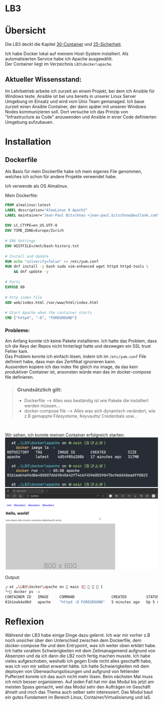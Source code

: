 LB3
===

# Übersicht
Die LB3 deckt die Kapitel [30-Container](../30-Container/) und [25-Sicherheit](../35-Sicherheit/). <br>

Ich habe Docker lokal auf meinem Host-System installiert. Als automatisierten Service habe ich Apache ausgewählt. <br>
Der Container liegt im Verzeichnis `LB3\docker\apache`.

## Aktueller Wissensstand:
Im Lehrbetrieb arbeite ich zurzeit an einem Projekt, bei dem ich Ansible für Windows teste. Ansible ist bei uns bereits in unserer Linux Server Umgebung im Einsatz und wird vom Unix Team gemanaged. Ich baue zurzeit einen Ansible Container, der dann später mit unseren Windows Nodes kommunizieren soll. Dort versuche ich das Prinzip von "Infrastructure as Code" anzuwenden und Ansible in einer Code definierten Umgebung aufzubauen. <br>

# Installation

## Dockerfile
Als Basis für mein Dockerfile habe ich mein eigenes File genommen, welches ich schon für andere Projekte verwendet habe. <br>

Ich verwende als OS Almalinux.

Mein Dockerfile:

```dockerfile
FROM almalinux:latest
LABEL description="AlmaLinux 9 Apach2"
LABEL maintainer="Jean-Paul Bitschnau <jean-paul.bitschnau@outlook.com"

ENV LC_CTYPE=en_US.UTF-8
ENV TIME_ZONE=Europe/Zurich

# ENV Settings
ENV HISTFILE=/mnt/bash-history.txt

# Install and Update
RUN echo "sslverify=false" >> /etc/yum.conf
RUN dnf install -y bash sudo vim-enhanced wget httpd httpd-tools \
    && dnf update -y

# Ports
EXPOSE 80

# http index file
ADD web/index.html /var/www/html/index.html

# Start Apache when the container starts
CMD ["httpd", "-D", "FOREGROUND"]
```

### Probleme:
Am Anfang konnte ich keine Pakete installieren. Ich hatte das Problem, dass ich die Keys der Repos nicht hinterlegt hatte und deswegen ein SSL trust Fehler kam. <br>
Das Problem konnte ich einfach lösen, indem ich im `/etc/yum.conf` File definiert habe, dass man das Zertifikat ignorieren kann. <br>
Ausserdem kopiere ich das index file gleich ins image, da das kein produktiver Container ist, ansonsten würde man das im docker-compose file definieren. <br>

> ### Grundsätzlich gilt:
> * Dockerfile --> Alles was beständig ist wie Pakete die installiert werden müssen... <br>
> * docker-compose file --> Alles was sich dynamisch verändert, wie z.B gemappte Filesysteme, Keyvaults/ Credentials usw...

<br>


Wir sehen, ich konnte meinen Container erfolgreich starten:
<img src="../images/LB3-1.png"  width="600">
<img src="../images/LB3-2.png"  width="600">

Output:
```bash
╭╴at …\LB3\docker\apache on  main (    )
╰─ docker ps -a
CONTAINER ID   IMAGE     COMMAND                 CREATED         STATUS         PORTS                NAMES
01b1eab4a96d   apache    "httpd -D FOREGROUND"   5 minutes ago   Up 5 minutes   0.0.0.0:80->80/tcp   happy_stonebraker
```

# Reflexion
Während der LB3 habe einige Dinge dazu gelernt. Ich war mir vorher z.B noch unsicher über den Unterschied zwischen dem Dockerfile, dem docker-compose file und dem Entrypoint, was ich weiter oben erklärt habe. Ich hatte vorallem Schwierigkeiten mit dem Zeitmanagemend aufgrund von Absenzen und da ich dann die LB2 noch fertig machen musste. Ich habe vieles aufgeschoben, weshalb ich gegen Ende nicht alles geschafft habe, was ich von mir selbst erwartet hätte. Ich hatte Schwierigkeiten mit dem deployen von Überwachungslösungen und aufgrund von fehlender Pufferzeit konnte ich das auch nicht mehr lösen. Beim nächsten Mal muss ich mich besser organisieren. Auf jeden Fall hat mir das Modul bis jetzt am meisten Spass gemacht, weil das Modul sehr den Aufträgen im Geschäft ähnelt und mich das Thema auch selber sehr interessiert. Das Modul baut ein gutes Fundament im Bereich Linux, Container/Virtualisierung und IaS.